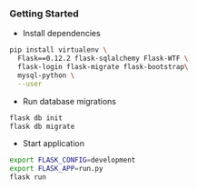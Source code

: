 ### Getting Started

- Install dependencies

```bash
pip install virtualenv \
  Flask==0.12.2 flask-sqlalchemy Flask-WTF \
  flask-login flask-migrate flask-bootstrap\
  mysql-python \
  --user
```

- Run database migrations

```bash
flask db init
flask db migrate
```

- Start application

```bash
export FLASK_CONFIG=development
export FLASK_APP=run.py
flask run
```